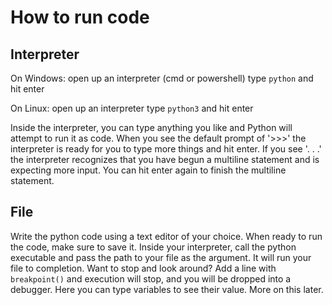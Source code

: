 # How to run code
## Interpreter
On Windows:
open up an interpreter (cmd or powershell)
type `python` and hit enter

On Linux:
open up an interpreter
type `python3` and hit enter

Inside the interpreter, you can type anything you like and Python will attempt to run it as code.
When you see the default prompt of '>>>' the interpreter is ready for you to type more things and hit enter.
If you see '. . .' the interpreter recognizes that you have begun a multiline statement and is expecting more input.
You can hit enter again to finish the multiline statement.

## File
Write the python code using a text editor of your choice.
When ready to run the code, make sure to save it.
Inside your interpreter, call the python executable and pass the path to your file as the argument.
It will run your file to completion.
Want to stop and look around? Add a line with `breakpoint()` and execution will stop, and you will be dropped into a debugger.
Here you can type variables to see their value. More on this later.
